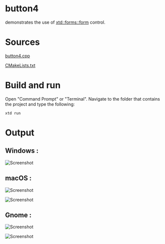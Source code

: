 # button4

demonstrates the use of [xtd::forms::form](../../../xtd.forms/include/xtd/forms/button.hpp) control.

# Sources

[button4.cpp](button4.cpp)

[CMakeLists.txt](CMakeLists.txt)

# Build and run

Open "Command Prompt" or "Terminal". Navigate to the folder that contains the project and type the following:

```shell
xtd run
```

# Output

## Windows :

![Screenshot](../../../docs/pictures/examples/button4_w.png)

## macOS :

![Screenshot](../../../docs/pictures/examples/button4_m.png)

![Screenshot](../../../docs/pictures/examples/button4_md.png)

## Gnome :

![Screenshot](../../../docs/pictures/examples/button4_g.png)

![Screenshot](../../../docs/pictures/examples/button4_gd.png)
